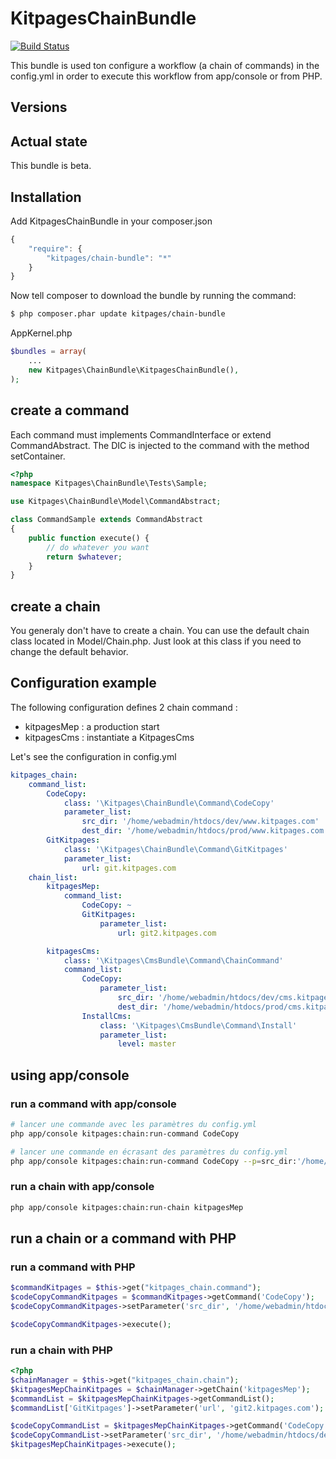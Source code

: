 KitpagesChainBundle
===================

[![Build Status](http://travis-ci.org/kitpages/KitpagesChainBundle.png)](http://travis-ci.org/#!/kitpages/KitpagesChainBundle)

This bundle is used ton configure a workflow (a chain of commands) in
the config.yml in order to execute this workflow from app/console or
from PHP.

## Versions



## Actual state

This bundle is beta.

## Installation

Add KitpagesChainBundle in your composer.json

```js
{
    "require": {
        "kitpages/chain-bundle": "*"
    }
}
```

Now tell composer to download the bundle by running the command:

``` bash
$ php composer.phar update kitpages/chain-bundle
```

AppKernel.php

``` php
$bundles = array(
    ...
    new Kitpages\ChainBundle\KitpagesChainBundle(),
);
```


## create a command

Each command must implements CommandInterface or extend CommandAbstract. The DIC
is injected to the command with the method setContainer.

```php
<?php
namespace Kitpages\ChainBundle\Tests\Sample;

use Kitpages\ChainBundle\Model\CommandAbstract;

class CommandSample extends CommandAbstract
{
    public function execute() {
        // do whatever you want
        return $whatever;
    }
}
```

## create a chain

You generaly don't have to create a chain. You can use the default chain class
located in Model/Chain.php. Just look at this class if you need to change the
default behavior.

## Configuration example

The following configuration defines 2 chain command :

* kitpagesMep : a production start
* kitpagesCms : instantiate a KitpagesCms

Let's see the configuration in config.yml

``` yaml
kitpages_chain:
    command_list:
        CodeCopy:
            class: '\Kitpages\ChainBundle\Command\CodeCopy'
            parameter_list:
                src_dir: '/home/webadmin/htdocs/dev/www.kitpages.com'
                dest_dir: '/home/webadmin/htdocs/prod/www.kitpages.com'
        GitKitpages:
            class: '\Kitpages\ChainBundle\Command\GitKitpages'
            parameter_list:
                url: git.kitpages.com
    chain_list:
        kitpagesMep:
            command_list:
                CodeCopy: ~
                GitKitpages:
                    parameter_list:
                        url: git2.kitpages.com

        kitpagesCms:
            class: '\Kitpages\CmsBundle\Command\ChainCommand'
            command_list:
                CodeCopy:
                    parameter_list:
                        src_dir: '/home/webadmin/htdocs/dev/cms.kitpages.com'
                        dest_dir: '/home/webadmin/htdocs/prod/cms.kitpages.com'
                InstallCms:
                    class: '\Kitpages\CmsBundle\Command\Install'
                    parameter_list:
                        level: master
```

## using app/console
### run a command with app/console

``` bash
# lancer une commande avec les paramètres du config.yml
php app/console kitpages:chain:run-command CodeCopy

# lancer une commande en écrasant des paramètres du config.yml
php app/console kitpages:chain:run-command CodeCopy --p=src_dir:'/home/webadmin/src' --p=dest_dir:'/tmp/destDir'
```

### run a chain with app/console

``` bash
php app/console kitpages:chain:run-chain kitpagesMep
```

## run a chain or a command with PHP

### run a command with PHP

``` php
$commandKitpages = $this->get("kitpages_chain.command");
$codeCopyCommandKitpages = $commandKitpages->getCommand('CodeCopy');
$codeCopyCommandKitpages->setParameter('src_dir', '/home/webadmin/htdocs/dev/cms2.kitpages.com');

$codeCopyCommandKitpages->execute();
```

### run a chain with PHP

``` php
<?php
$chainManager = $this->get("kitpages_chain.chain");
$kitpagesMepChainKitpages = $chainManager->getChain('kitpagesMep');
$commandList = $kitpagesMepChainKitpages->getCommandList();
$commandList['GitKitpages']->setParameter('url', 'git2.kitpages.com');

$codeCopyCommandList = $kitpagesMepChainKitpages->getCommand('CodeCopy');
$codeCopyCommandList->setParameter('src_dir', '/home/webadmin/htdocs/dev/cms2.kitpages.com');
$kitpagesMepChainKitpages->execute();
```



